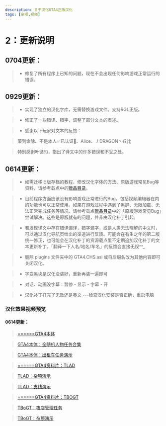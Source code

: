 ```yaml
---
description: 关于汉化GTA4正版汉化
tags: [杂项,视频]
---
```


# 2：更新说明

## 0704更新：
> - 修复了所有程序上已知的问题，现在不会出现任何影响游戏正常运行的错误。

## 0929更新：
> - 实现了独立的汉化字库，无需替换游戏文件。支持RGL正版。


> - 修正了一些错译、错字，调整了部分文本的表述。


> - 感谢以下玩家对文本的反馈：

>薬到命除、不是本人✅已认证💯、Alice、丿DRAGON丶丘比


>特别感谢叶循匀，指出了译文中的许多错误和不妥之处。


## 0614更新：
> - 如需迁移旧版存档的教程、修改汉化字体的方法、原版游戏常见Bug等资料，请参考载点中的[赠品目录](../intro.md#下载)。

> - 目前程序方面应该没有影响游戏正常进行的Bug，包括视频编辑器在内的功能也可以正常使用。如果在游戏过程中遇到了黑屏、无限加载、无法正常完成任务等情况，请参考载点[赠品目录](../intro.md#下载)中的「原版游戏常见Bug」尝试解决。这些是原版就有的问题，并非由汉化补丁引起。

> - 若发现译文中存在错译漏译，错字漏字，或是人类无法理解的中文时，可以通过汉化导航页给出的渠道进行反馈。可能会在有生之年的第二版统一修正，也可能会在汉化补丁的资源载点里不定期追加汉化补丁的文本更新补丁。「翻译一下人名/地名/车名」的反馈会直接无视^^_

> - 删除 plugins 文件夹中的 GTA4.CHS.asi 或将后缀名改为其他内容即可关闭汉化。

> - 字变黑块是汉化没装好，重新再装一遍即可

> - 对话、动画没字幕：暂停 - 显示 - 字幕 - 开
 
> - 汉化补丁打完了无效还是英文 ---检查汉化安装是否正确，重启电脑

### 汉化效果视频预览

#### 0614更新：
> [======GTA4本体](https://www.bilibili.com/video/BV1jr4y1U7D6)


> [GTA4本体：全随机人物任务合集](https://www.bilibili.com/video/BV1M44y1T7My)


> [GTA4本体：出租车任务演示](https://www.bilibili.com/video/BV11B4y1D7JP)


> [======GTA4资料片：TLAD](https://www.bilibili.com/video/BV1J34y1B7ix)


> [TLAD：杂项演示](https://www.bilibili.com/video/BV1jY4y1k7Bs)


> [TLAD：支线演示](https://www.bilibili.com/video/BV1Jm4y1d74E)


> [======GTA4资料片：TBOGT](https://www.bilibili.com/video/BV1dq4y1A7ZR)


> [TBoGT：夜店管理任务](https://www.bilibili.com/video/BV1Tq4y1v7gD)


> [TBoGT：杂项演示](https://www.bilibili.com/video/BV1Su411z7CL)
